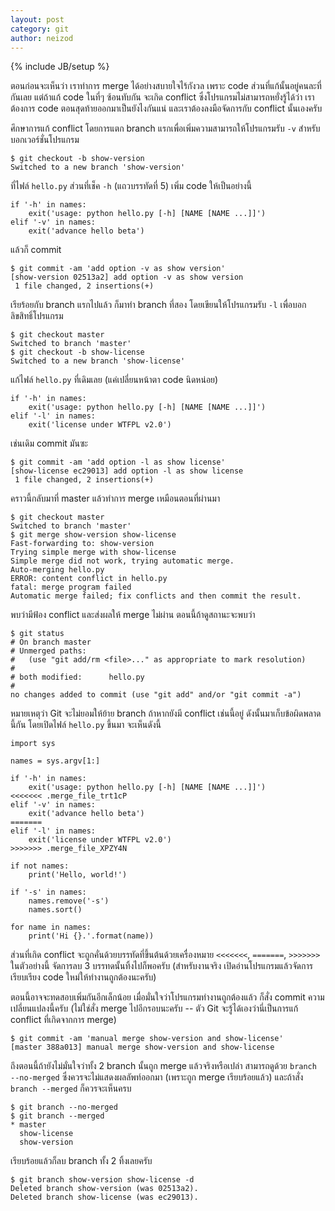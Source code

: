 ```yaml
---
layout: post
category: git
author: neizod
---
```

{% include JB/setup %}

ตอนก่อนจะเห็นว่า เราทำการ merge ได้อย่างสบายใจไร้กังวล เพราะ code ส่วนที่แก้นั้นอยู่คนละที่กันเลย แต่ถ้าแก้ code ในที่ๆ ซ้อนทับกัน จะเกิด conflict ซึ่งโปรแกรมไม่สามารถหยั่งรู้ได้ว่า เราต้องการ code ตอนสุดท้ายออกมาเป็นยังไงกันแน่ และเราต้องลงมือจัดการกับ conflict นั้นเองครับ

ศึกษาการแก้ conflict โดยการแตก branch แรกเพื่อเพิ่มความสามารถให้โปรแกรมรับ `-v` สำหรับบอกเวอร์ชั่นโปรแกรม

    $ git checkout -b show-version
    Switched to a new branch 'show-version'

ที่ไฟล์ `hello.py` ส่วนที่เช็ค `-h` (แถวบรรทัดที่ 5) เพิ่ม code ให้เป็นอย่างนี้

    if '-h' in names:
        exit('usage: python hello.py [-h] [NAME [NAME ...]]')
    elif '-v' in names:
        exit('advance hello beta')

แล้วก็ commit

    $ git commit -am 'add option -v as show version'
    [show-version 02513a2] add option -v as show version
     1 file changed, 2 insertions(+)

เรียร้อยกับ branch แรกไปแล้ว ก็มาทำ branch ที่สอง โดยเขียนให้โปรแกรมรับ `-l` เพื่อบอกลิขสิทธิ์โปรแกรม

    $ git checkout master 
    Switched to branch 'master'
    $ git checkout -b show-license
    Switched to a new branch 'show-license'

แก้ไฟล์ `hello.py` ที่เดิมเลย (แค่เปลี่ยนหน้าตา code นิดหน่อย)

    if '-h' in names:
        exit('usage: python hello.py [-h] [NAME [NAME ...]]')
    elif '-l' in names:
        exit('license under WTFPL v2.0')

เช่นเดิม commit มันซะ

    $ git commit -am 'add option -l as show license'
    [show-license ec29013] add option -l as show license
     1 file changed, 2 insertions(+)

คราวนี้กลับมาที่ master แล้วทำการ merge เหมือนตอนที่ผ่านมา

    $ git checkout master 
    Switched to branch 'master'
    $ git merge show-version show-license 
    Fast-forwarding to: show-version
    Trying simple merge with show-license
    Simple merge did not work, trying automatic merge.
    Auto-merging hello.py
    ERROR: content conflict in hello.py
    fatal: merge program failed
    Automatic merge failed; fix conflicts and then commit the result.

พบว่ามีฟ้อง conflict และส่งผลให้ merge ไม่ผ่าน ตอนนี้ถ้าดูสถานะจะพบว่า

    $ git status 
    # On branch master
    # Unmerged paths:
    #   (use "git add/rm <file>..." as appropriate to mark resolution)
    #
    # both modified:      hello.py
    #
    no changes added to commit (use "git add" and/or "git commit -a")

หมายเหตุว่า Git จะไม่ยอมให้ย้าย branch ถ้าหากยังมี conflict เช่นนี้อยู่ ดังนั้นมาเก็บข้อผิดพลาดนี้กัน โดยเปิดไฟล์ `hello.py` ขึ้นมา จะเห็นดังนี้

    import sys

    names = sys.argv[1:]

    if '-h' in names:
        exit('usage: python hello.py [-h] [NAME [NAME ...]]')
    <<<<<<< .merge_file_trt1cP
    elif '-v' in names:
        exit('advance hello beta')
    =======
    elif '-l' in names:
        exit('license under WTFPL v2.0')
    >>>>>>> .merge_file_XPZY4N

    if not names:
        print('Hello, world!')

    if '-s' in names:
        names.remove('-s')
        names.sort()

    for name in names:
        print('Hi {}.'.format(name))

ส่วนที่เกิด conflict จะถูกคั่นด้วยบรรทัดที่ขึ้นต้นด้วยเครื่องหมาย ` <<<<<<< `, ` ======= `, ` >>>>>>> ` ในตัวอย่างนี้ จัดการลบ 3 บรรทดนั้นทิ้งไปก็พอครับ (สำหรับงานจริง เปิดอ่านโปรแกรมแล้วจัดการเรียบเรียง code ใหม่ให้ทำงานถูกต้องนะครับ)

ตอนนี้อาจจะทดสอบเพิ่มกันอีกเล็กน้อย เมื่อมั่นใจว่าโปรแกรมทำงานถูกต้องแล้ว ก็สั่ง commit ความเปลี่ยนแปลงนี้ครับ (ไม่ใช่สั่ง merge ไปอีกรอบนะครับ -- ตัว Git จะรู้ได้เองว่านี่เป็นการแก้ conflict ที่เกิดจากการ merge)

    $ git commit -am 'manual merge show-version and show-license'
    [master 388a013] manual merge show-version and show-license

ถึงตอนนี้ถ้ายังไม่มั่นใจว่าทั้ง 2 branch นั้นถูก merge แล้วจริงหรือเปล่า สามารถดูด้วย `branch --no-merged` ซึ่งควรจะไม่แสดงผลลัพท์ออกมา (เพราะถูก merge เรียบร้อยแล้ว) และถ้าสั่ง `branch --merged` ก็ควรจะเห็นครบ

    $ git branch --no-merged
    $ git branch --merged 
    * master
      show-license
      show-version

เรียบร้อยแล้วก็ลบ branch ทั้ง 2 ทิ้งเลยครับ

    $ git branch show-version show-license -d
    Deleted branch show-version (was 02513a2).
    Deleted branch show-license (was ec29013).
